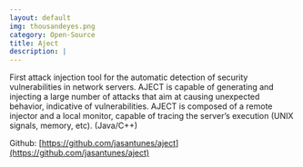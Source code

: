 ```yaml
---
layout: default
img: thousandeyes.png
category: Open-Source
title: Aject
description: |
---
```

First attack injection tool for the automatic detection of security vulnerabilities in network servers. AJECT is capable of generating and injecting a large number of attacks that aim at causing unexpected behavior, indicative of vulnerabilities. AJECT is composed of a remote injector and a local monitor, capable of tracing the server’s execution (UNIX signals, memory, etc). (Java/C++)

Github: [https://github.com/jasantunes/aject](https://github.com/jasantunes/aject)